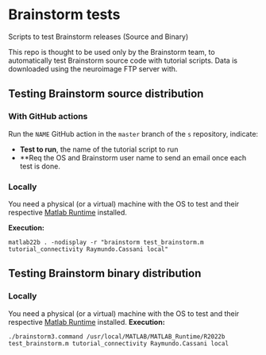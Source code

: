# Brainstorm tests

Scripts to test Brainstorm releases (Source and Binary)

This repo is thought to be used only by the Brainstorm team, to automatically test Brainstorm source code with tutorial scripts. Data is downloaded using the neuroimage FTP server with.

## Testing Brainstorm source distribution

### With GitHub actions
Run the `NAME` GitHub action in the `master` branch of the `s` repository, indicate:
* **Test to run**, the name of the tutorial script to run
* **Req  the OS and Brainstorm user name to send an email once each test is done.

### Locally
You need a physical (or a virtual) machine with the OS to test and their respective [Matlab Runtime](https://www.mathworks.com/products/compiler/matlab-runtime.html) installed.

**Execution:**
```
matlab22b . -nodisplay -r "brainstorm test_brainstorm.m tutorial_connectivity Raymundo.Cassani local"
```
## Testing Brainstorm binary distribution

### Locally
You need a physical (or a virtual) machine with the OS to test and their respective [Matlab Runtime](https://www.mathworks.com/products/compiler/matlab-runtime.html) installed.
**Execution:**
```
./brainstorm3.command /usr/local/MATLAB/MATLAB_Runtime/R2022b test_brainstorm.m tutorial_connectivity Raymundo.Cassani local
```
